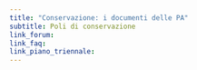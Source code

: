 ```yaml
---
title: "Conservazione: i documenti delle PA"
subtitle: Poli di conservazione
link_forum:
link_faq:
link_piano_triennale:
---
```

